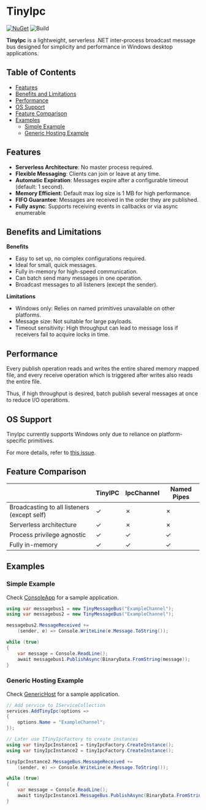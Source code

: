 # TinyIpc

[![NuGet](https://img.shields.io/nuget/v/TinyIpc.svg?maxAge=259200)](https://www.nuget.org/packages/TinyIpc/)
![Build](https://github.com/steamcore/TinyIpc/workflows/Build/badge.svg)

**TinyIpc** is a lightweight, serverless .NET inter-process broadcast message bus designed
for simplicity and performance in Windows desktop applications.

## Table of Contents
- [Features](#features)
- [Benefits and Limitations](#benefits-and-limitations)
- [Performance](#performance)
- [OS Support](#os-support)
- [Feature Comparison](#feature-comparison)
- [Examples](#examples)
  - [Simple Example](#simple-example)
  - [Generic Hosting Example](#generic-hosting-example)

## Features

- **Serverless Architecture**: No master process required.
- **Flexible Messaging**: Clients can join or leave at any time.
- **Automatic Expiration**: Messages expire after a configurable timeout (default: 1 second).
- **Memory Efficient**: Default max log size is 1 MB for high performance.
- **FIFO Guarantee**: Messages are received in the order they are published.
- **Fully async**: Supports receiving events in callbacks or via async enumerable

## Benefits and Limitations

**Benefits**
- Easy to set up, no complex configurations required.
- Ideal for small, quick messages.
- Fully in-memory for high-speed communication.
- Can batch send many messages in one operation.
- Broadcast messages to all listeners (except the sender).

**Limitations**
- Windows only: Relies on named primitives unavailable on other platforms.
- Message size: Not suitable for large payloads.
- Timeout sensitivity: High throughput can lead to message loss if receivers fail to acquire locks in time.

## Performance

Every publish operation reads and writes the entire shared memory mapped file, and every
receive operation which is triggered after writes also reads the entire file.

Thus, if high throughput is desired, batch publish several messages at once to reduce
I/O operations.

## OS Support

TinyIpc currently supports Windows only due to reliance on platform-specific primitives.

For more details, refer to [this issue](https://github.com/dotnet/runtime/issues/4370).

## Feature Comparison

|                                             | TinyIPC  | IpcChannel | Named Pipes |
|---------------------------------------------|----------|------------|-------------|
| Broadcasting to all listeners (except self) | &#x2713; | &#x2717;   | &#x2717;    |
| Serverless architecture                     | &#x2713; | &#x2717;   | &#x2717;    |
| Process privilege agnostic                  | &#x2713; | &#x2713;   | &#x2713;    |
| Fully in-memory                             | &#x2713; | &#x2713;   | &#x2713;    |

## Examples

### Simple Example

Check [ConsoleApp](samples/ConsoleApp/) for a sample application.

```csharp
using var messagebus1 = new TinyMessageBus("ExampleChannel");
using var messagebus2 = new TinyMessageBus("ExampleChannel");

messagebus2.MessageReceived +=
	(sender, e) => Console.WriteLine(e.Message.ToString());

while (true)
{
	var message = Console.ReadLine();
	await messagebus1.PublishAsync(BinaryData.FromString(message));
}
```
### Generic Hosting Example

Check [GenericHost](samples/GenericHost/) for a sample application.

```csharp
// Add service to IServiceCollection
services.AddTinyIpc(options =>
{
	options.Name = "ExampleChannel";
});

// Later use ITinyIpcFactory to create instances
using var tinyIpcInstance1 = tinyIpcFactory.CreateInstance();
using var tinyIpcInstance2 = tinyIpcFactory.CreateInstance();

tinyIpcInstance2.MessageBus.MessageReceived +=
	(sender, e) => Console.WriteLine(e.Message.ToString());

while (true)
{
	var message = Console.ReadLine();
	await tinyIpcInstance1.MessageBus.PublishAsync(BinaryData.FromString(message));
}
```
